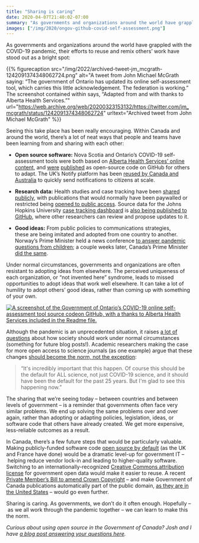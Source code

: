 ```yaml
---
title: "Sharing is caring"
date: 2020-04-07T21:40:02-07:00
summary: "As governments and organizations around the world have grappled with the COVID-19 pandemic, their efforts to reuse and remix others’ work have stood out as a bright spot. Within Canada and around the world, there’s a lot of neat ways that people and teams have been learning from and sharing with each other. This should become the norm, not the exception."
images: ["/img/2020/ongov-github-covid-self-assessment.png"]
---
```


As governments and organizations around the world have grappled with the COVID-19 pandemic, their efforts to reuse and remix others’ work have stood out as a bright spot:

{{% figurecaption src="/img/2022/archived-tweet-jm_mcgrath-1242091374348062724.png" alt="A tweet from John Michael McGrath saying: “The government of Ontario has updated its online self-assessment tool, which carries this little acknowledgement. The federation is working.” The screenshot contained within says, “Adapted from and with thanks to Alberta Health Services.”" url="https://web.archive.org/web/20200323153132/https://twitter.com/jm_mcgrath/status/1242091374348062724" urltext="Archived tweet from John Michael McGrath" %}}

Seeing this take place has been really encouraging. Within Canada and around the world, there’s a lot of neat ways that people and teams have been learning from and sharing with each other:

*   **Open source software:** Nova Scotia and Ontario’s COVID-19 self-assessment tools were both based on [Alberta Health Services’ online content](https://myhealth.alberta.ca/Journey/COVID-19/Pages/COVID-Self-Assessment.aspx), and [were](https://github.com/Nova-Scotia-Digital-Service/when-to-call-811) [published](https://github.com/ongov/covid-19-self-assessment) as open-source code on GitHub for others to adapt. The UK’s Notify platform has been [reused by Canada and Australia](https://public.digital/2020/03/18/making-things-open-is-making-things-better/) to quickly send notifications to citizens at scale.

*   **Research data:** Health studies and case tracking have been [shared publicly](https://www.wired.com/story/data-sharing-open-source-software-combat-covid-19/), with publications that would normally have been paywalled or restricted being [opened to public access](https://about.jstor.org/covid19/). Source data for the Johns Hopkins University [case tracking dashboard](https://www.arcgis.com/apps/opsdashboard/index.html#/bda7594740fd40299423467b48e9ecf6) is [also being published to GitHub](https://github.com/CSSEGISandData/COVID-19), where other researchers can review and propose updates to it. 

*   **Good ideas:** From public policies to communications strategies, these are being imitated and adopted from one country to another. Norway’s Prime Minister held a news conference [to answer pandemic questions from children](https://twitter.com/nicolewong/status/1239780906249809920); a couple weeks later, Canada’s Prime Minister [did the same](https://twitter.com/CBCKids/status/1246783506287669249).

Under normal circumstances, governments and organizations are often resistant to adopting ideas from elsewhere. The perceived uniqueness of each organization, or “not invented here” syndrome, leads to missed opportunities to adopt ideas that work well elsewhere. It can take a lot of humility to adopt others’ good ideas, rather than coming up with something of your own. 

<a href="https://github.com/ongov/covid-19-self-assessment"><img src="/img/2020/ongov-github-covid-self-assessment.png" class="img-fluid" alt="A screenshot of the Government of Ontario’s COVID-19 online self-assessment tool source codeon GitHub, with a thanks to Alberta Health Services included in the Readme file."></a>

Although the pandemic is an unprecedented situation, it raises [a lot of questions](https://web.archive.org/web/20200408043449/https://amp.ft.com/content/7eff769a-74dd-11ea-95fe-fcd274e920ca?segmentid=acee4131-99c2-09d3-a635-873e61754ec6&__twitter_impression=true) about how society should work under normal circumstances (something for future blog posts!). Academic researchers making the case for more open access to science journals (as one example) argue that these changes [should become the norm, not the exception](https://www.wired.com/story/global-officials-call-free-access-covid-19-research/):

> “It's incredibly important that this happen. Of course this should be the default for ALL science, not just COVID-19 science, and it should have been the default for the past 25 years. But I'm glad to see this happening now.”

The sharing that we’re seeing today – between countries and between levels of government – is a reminder that governments often face very similar problems. We end up solving the same problems over and over again, rather than adopting or adapting policies, legislation, ideas, or software code that others have already created. We get more expensive, less-reliable outcomes as a result.

In Canada, there’s a few future steps that would be particularly valuable. Making publicly-funded software code [open source by default](https://sboots.ca/2019/12/26/suggestions-for-the-next-gc-cio/#medium-term) (as the UK and France have done) would be a dramatic level-up for government IT – helping reduce vendor lock-in and leading to higher-quality software. Switching to an internationally-recognized [Creative Commons attribution license](https://creativecommons.org/licenses/by/4.0/) for government open data would make it easier to reuse. A recent [Private Member’s Bill to amend Crown Copyright](https://www.parl.ca/DocumentViewer/en/43-1/bill/C-209/first-reading) – and make Government of Canada publications automatically part of the public domain, [as they are in the United States](https://en.wikipedia.org/wiki/Copyright_status_of_works_by_the_federal_government_of_the_United_States) – would go even further.

Sharing is caring. As governments, we don’t do it often enough. Hopefully – as we all work through the pandemic together – we can learn to make this the norm.

_Curious about using open source in the Government of Canada? Josh and I have [a blog post answering your questions here](https://digital.canada.ca/2020/02/24/why-open-source-matters/)._

